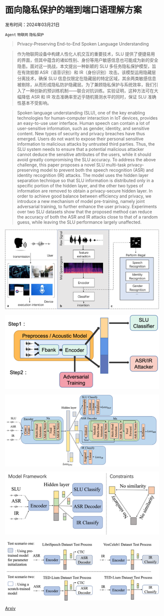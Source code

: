 # 面向隐私保护的端到端口语理解方案

发布时间：2024年03月21日

`Agent` `物联网` `隐私保护`

> Privacy-Preserving End-to-End Spoken Language Understanding

> 作为物联网设备中构建人性化人机交互的重要技术，SLU 提供了便捷易用的界面，但其中蕴含的诸如性别、身份等用户敏感信息也可能成为新的安全隐患。面对这一挑战，本文提出一种新颖的 SLU 多任务隐私保护模型，旨在有效抵御 ASR（语音识别）和 IR（身份识别）攻击。该模型运用隐藏层分离技术，确保 SLU 信息仅限定在隐藏层的特定区域，其余两类敏感信息被剔除，从而形成隐私防护隐藏层。为了兼顾隐私保护与系统效率，我们引入了一种创新的预训练机制——联合对抗训练。实验证明，这种方法可在大幅降低 ASR 和 IR 攻击准确率至近乎随机猜测水平的同时，保证 SLU 准确性基本不受影响。

> Spoken language understanding (SLU), one of the key enabling technologies for human-computer interaction in IoT devices, provides an easy-to-use user interface. Human speech can contain a lot of user-sensitive information, such as gender, identity, and sensitive content. New types of security and privacy breaches have thus emerged. Users do not want to expose their personal sensitive information to malicious attacks by untrusted third parties. Thus, the SLU system needs to ensure that a potential malicious attacker cannot deduce the sensitive attributes of the users, while it should avoid greatly compromising the SLU accuracy. To address the above challenge, this paper proposes a novel SLU multi-task privacy-preserving model to prevent both the speech recognition (ASR) and identity recognition (IR) attacks. The model uses the hidden layer separation technique so that SLU information is distributed only in a specific portion of the hidden layer, and the other two types of information are removed to obtain a privacy-secure hidden layer. In order to achieve good balance between efficiency and privacy, we introduce a new mechanism of model pre-training, namely joint adversarial training, to further enhance the user privacy. Experiments over two SLU datasets show that the proposed method can reduce the accuracy of both the ASR and IR attacks close to that of a random guess, while leaving the SLU performance largely unaffected.

![面向隐私保护的端到端口语理解方案](../../../paper_images/2403.15510/picture1.png)

![面向隐私保护的端到端口语理解方案](../../../paper_images/2403.15510/picture2.png)

![面向隐私保护的端到端口语理解方案](../../../paper_images/2403.15510/picture3.png)

![面向隐私保护的端到端口语理解方案](../../../paper_images/2403.15510/picture4.png)

![面向隐私保护的端到端口语理解方案](../../../paper_images/2403.15510/picture5.png)

[Arxiv](https://arxiv.org/abs/2403.15510)